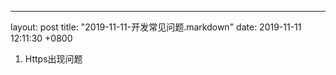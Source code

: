 ---
layout: post
title:  "2019-11-11-开发常见问题.markdown"
date:   2019-11-11 12:11:30 +0800

1. Https出现问题



 
 
    